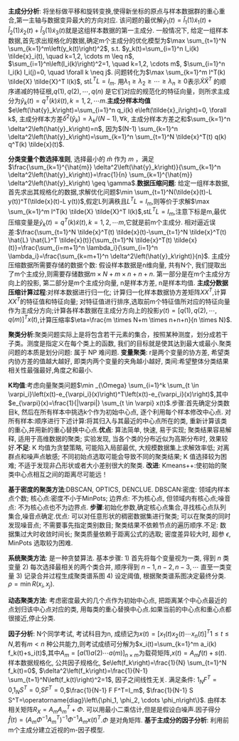 **主成分分析**: 将坐标做平移和旋转变换,使得新坐标的原点与样本数据群的重心重合,第一主轴与数据变异最大的方向对应. 该问题的最优解$\hat{y}_1(t)=\hat{l}_1(1) \tilde{x}_1(t)+\hat{l}_2(1) \tilde{x}_2(t)+\hat{l}_3(1) \tilde{x}_3(t)$就是这组样本数据的第一主成分. 一般情况下, 给定一组样本数据,首先求出规格化的数据,确定m个主成分的优化模型为$\max \sum_{t=1}^N \sum_{k=1}^m\left(y_k(t)\right)^2$, s.t. $y_k(t)=\sum_{i=1}^n l_i(k) \tilde{x}_i(t), \quad k=1,2, \cdots m \leq n$, $\sum_{i=1}^n\left(l_i(k)\right)^2=1, \quad k=1,2, \cdots m$, $\sum_{i=1}^n l_i(k) l_i(j)=0, \quad \forall k \neq j$.  问题转化为$\max \sum_{k=1}^m l^T(k) \tilde{X} \tilde{X}^T l(k)$, st$L^T L=I_m$. 用$\lambda_1 \geq \lambda_2 \geq \cdots \geq \lambda_n \geq 0$表示$\tilde{X} \tilde{X}^T$ 的顺序递减的特征根,$q(1), q(2), \cdots, q(n)$ 是它们对应的规范化的特征向量，则所求主成分为$\hat{y}_k(t)=q^T(k) \tilde{x}(t), k=1,2, \cdots m$.**主成分样本均值**$e\left(\hat{y}_k\right)=\sum_{i=1}^n q_i(k) e\left(\tilde{x}_i\right)=0, \forall k$, 主成分样本方差$\delta^2\left(\hat{y}_k\right)=\lambda_k /(N-1), \forall k$, 主成分样本方差之和$\sum_{k=1}^n \delta^2\left(\hat{y}_k\right)=n$, 因为$(N-1) \sum_{k=1}^n \delta^2\left(\hat{y}_k\right)=\sum_{k=1}^n \sum_{t=1}^N \tilde{x}^T(t) q(k) q^T(k) \tilde{x}(t)$.

**分类变量个数选择准则**, 选择最小的 $\hat{m}$ 作为 $m$ ，满足$\frac{\sum_{k=1}^{\hat{m}} \delta^2\left(\hat{y}_k\right)}{\sum_{k=1}^n \delta^2\left(\hat{y}_k\right)}=\frac{1}{n} \sum_{k=1}^{\hat{m}} \delta^2\left(\hat{y}_k\right) \geq \gamma$.**数据压缩问题**: 给定一组样本数据,首先求出其规格化的数据,求解优化问题$\min \sum_{t=1}^N(\tilde{x}(t)-L y(t))^T(\tilde{x}(t)-L y(t))$,假定L列满秩且$L^T L=I_m$,则等价于求解$\max \sum_{k=1}^m l^T(k) \tilde{X} \tilde{X}^T l(k)$,st$L^T L=I_m$,注意下标是m,最优压缩变量是$\hat{y}_k(t)=q^T(k) \tilde{x}(t), k=1,2, \cdots m$,它就是前m个主成分. 相对逼近误差:$\frac{\sum_{t=1}^N \tilde{x}^T(t) \tilde{x}(t)-\sum_{t=1}^N \tilde{x}^T(t) \hat{L} \hat{L}^T \tilde{x}(t)}{\sum_{t=1}^N \tilde{x}^T(t) \tilde{x}(t)}=\frac{\sum_{i=m+1}^n \lambda_i}{\sum_{i=1}^n \lambda_i}=\frac{\sum_{k=m+1}^n \delta^2\left(\hat{y}_k\right)}{n}$. 主成分压缩数据所需要存储的数据个数: 假设样本数据是n维向量, 共有N个, 我们提取出了m个主成分,则需要存储数据$m \times N+m \times n+n+n$. 第一部分是在m个主成分方向上的投影, 第二部分是m个主成分向量, n是样本方差, n是样本均值. **主成分数据压缩计算过程**:对样本数据进行归一化; 计算归一化样本数据协方差矩阵$X X^T$,计算$X X^T$的特征值和特征向量; 对特征值进行排序,选取前m个特征值所对应的特征向量作为主成分方向;计算各样本数据在主成分方向上的投影$y(t)=[q(1), q(2), \cdots, q(m)]^T x(t)$,计算压缩率$\eta=\frac{m \times N+m \times n+n+n}{n \times N}$.

**聚类分析**:聚类问题实际上是将包含若干元素的集合，按照某种测度，划分成若干子类。测度是指定义在每个类上的函数, 我们的目标就是使其达到最大或最小.聚类问题的本质是划分问题: 属于 NP 难问题. **变量聚类**: r是两个变量的协方差, 希望类内协方差的值越大越好, 即类内两个变量的夹角越小越好, 类间:希望整体分类结果相关性最强最好,角度之和最小.

**K均值**:考虑向量聚类问题$\min _{\Omega} \sum_{i=1}^k \sum_{t \in \varpi_i}\left(x(t)-e_{\varpi_i}(x)\right)^T\left(x(t)-e_{\varpi_i}(x)\right)$,其中$e_{\varpi}(x)=\frac{1}{|\varpi|} \sum_{t \in \varpi} x(t)$.步骤:首先确定分类数目k, 然后在所有样本中挑选k个作为初始中心点, 逐个利用每个样本修改中心点. 对所有样本:顺序进行下述计算:将其归入与其最近的中心点所在的类, 重新计算该类的重心,并用新的重心替换中心点.**优点**: 算法简单, 快速, 易于实现; 聚类结果容易解释, 适用于高维数据的聚类; 实验发现, 当各个类的分布近似为高斯分布时, 效果较好.**不足**: K 均值为贪婪策略, 可能陷入局部最优, 大规模数据集上求解效率低; 对离群点和噪声点敏感; 不同初始点选取可能会导致不同的聚类结果; K 值选择较为困难; 不适于发现非凸形状或者大小差别很大的聚类. **改进**: Kmeans++:使初始的聚类中心点相互之间的距离尽可能远！

**基于密度的聚类方法**:DBSCAN, OPTICS, DENCLUE. DBSCAN:密度: 领域内样本点个数; 核心点:密度不小于MinPots; 边界点: 不为核心点, 但领域内有核心点;噪音点: 不为核心点也不为边界点. **步骤**:初始化参数,确定核心点集合,寻找核心点队列集合,噪音点确定.优点: 可以对任意形状的稠密数据集进行聚类; 可以在聚类的同时发现噪音点; 不需要事先指定类别数目; 聚类结果不依赖节点的遍历顺序.不足: 数据集过大时收敛时间长; 聚类质量依赖于距离公式的选取; 密度差异较大时, 超参 $\epsilon$, MinPots 选取较为困难.

**系统聚类方法**: 是一种贪婪算法. 基本步骤: 1) 首先将每个变量视为一类, 得到 $n$ 类变量 2) 每次选择最相关的两个类合并, 顺序得到 $n-1, n-2, n-3, \cdots$ 直至一类变量 3) 记录合并过程生成聚类谱系图 4) 设定阈值, 根据聚类谱系图决定最终分类. $\rho=\min R\left(x_i, x_j\right)$.

**动态聚类方法**: 考虑密度最大的几个点作为初始中心点, 把距离某个中心点最近的点划归该中心点对应的类, 用每类的重心替换中心点.如果当前的中心点和重心点都很接近,停止分类.

**因子分析**: N个同学考试, 考试科目为n, 成绩记为$x(t)=\left[x_1(t) x_2(t) \cdots x_n(t)\right]^T 1 \leq t \leq N$,若有$m<n$ 种公共能力,则考试成绩可分解为$x_i(t)=\sum_{k=1}^m a_i(k) f_k(t)+s_i(t)$,其中$A_m=[a(1) a(2) \cdots a(m)]_{n \times m}$为载荷矩阵,$x(t)=A_m f(t)+s(t)$. 样本数据规格化, 公共因子规格化, $e\left(f_k\right)=\frac{1}{N} \sum_{t=1}^N f_k(t)=0$, $\delta^2\left(f_k\right)=\frac{1}{N-1} \sum_{t=1}^N\left(f_k(t)\right)^2=1$, 因子之间线性无关. 满足条件: $1_N F^T=0$,$1_N S^T=0$,$S F^T=0$,$\frac{1}{N-1} F F^T=I_m$, $\frac{1}{N-1} S S^T=\operatorname{diag}\left\{\phi_1, \phi_2, \cdots \phi_n\right\}$. 由样本相关矩阵$R_X=A_m A_m^T+\Phi$. 可以用最小二乘估计,但是是假设白噪声.因子得分 $\hat{f}(t)=\left(A_m \Phi^{-1} A_m^T\right)^{-1} \Phi^{-1} A_m x(t)^T$.$\Phi$ 是对角矩阵. **基于主成分的因子分析**: 利用前m个主成分建立近视的m-因子模型.